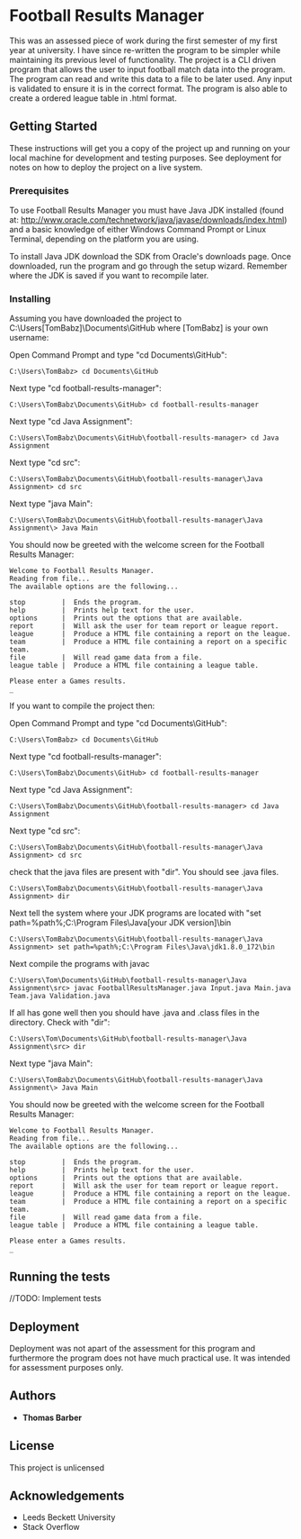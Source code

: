 # Football Results Manager

This was an assessed piece of work during the first semester of my first year at university. I have since re-written the program to be simpler while maintaining its previous level of functionality. The project is a CLI driven program that allows the user to input football match data into the program. The program can read and write this data to a file to be later used. Any input is validated to ensure it is in the correct format. The program is also able to create a ordered league table in .html format.

## Getting Started

These instructions will get you a copy of the project up and running on your local machine for development and testing purposes. See deployment for notes on how to deploy the project on a live system.

### Prerequisites

To use Football Results Manager you must have Java JDK installed (found at: http://www.oracle.com/technetwork/java/javase/downloads/index.html) and a basic knowledge of either Windows Command Prompt or Linux Terminal, depending on the platform you are using.

To install Java JDK download the SDK from Oracle's downloads page. Once downloaded, run the program and go through the setup wizard. Remember where the JDK is saved if you want to recompile later.

### Installing
Assuming you have downloaded the project to C:\Users\[TomBabz]\Documents\GitHub where [TomBabz] is your own username:

Open Command Prompt and type "cd Documents\GitHub":
```
C:\Users\TomBabz> cd Documents\GitHub
```
Next type "cd football-results-manager":
```
C:\Users\TomBabz\Documents\GitHub> cd football-results-manager
```
Next type "cd Java Assignment":
```
C:\Users\TomBabz\Documents\GitHub\football-results-manager> cd Java Assignment
```
Next type "cd src":
```
C:\Users\TomBabz\Documents\GitHub\football-results-manager\Java Assignment> cd src
```
Next type "java Main":
```
C:\Users\TomBabz\Documents\GitHub\football-results-manager\Java Assignment\> Java Main
```
You should now be greeted with the welcome screen for the Football Results Manager:
```
Welcome to Football Results Manager.
Reading from file...
The available options are the following...

stop         |  Ends the program.
help         |  Prints help text for the user.
options      |  Prints out the options that are available.
report       |  Will ask the user for team report or league report.
league       |  Produce a HTML file containing a report on the league.
team         |  Produce a HTML file containing a report on a specific team.
file         |  Will read game data from a file.
league table |  Produce a HTML file containing a league table.

Please enter a Games results.
_
```

If you want to compile the project then:

Open Command Prompt and type "cd Documents\GitHub":
```
C:\Users\TomBabz> cd Documents\GitHub
```
Next type "cd football-results-manager":
```
C:\Users\TomBabz\Documents\GitHub> cd football-results-manager
```
Next type "cd Java Assignment":
```
C:\Users\TomBabz\Documents\GitHub\football-results-manager> cd Java Assignment
```
Next type "cd src":
```
C:\Users\TomBabz\Documents\GitHub\football-results-manager\Java Assignment> cd src
```
check that the java files are present with "dir". You should see .java files.
```
C:\Users\TomBabz\Documents\GitHub\football-results-manager\Java Assignment> dir
```
Next tell the system where your JDK programs are located with "set path=%path%;C:\Program Files\Java\[your JDK version]\bin
```
C:\Users\TomBabz\Documents\GitHub\football-results-manager\Java Assignment> set path=%path%;C:\Program Files\Java\jdk1.8.0_172\bin
```
Next compile the programs with javac
```
C:\Users\Tom\Documents\GitHub\football-results-manager\Java Assignment\src> javac FootballResultsManager.java Input.java Main.java Team.java Validation.java
```
If all has gone well then you should have .java and .class files in the directory. Check with "dir":
```
C:\Users\Tom\Documents\GitHub\football-results-manager\Java Assignment\src> dir
```
Next type "java Main":
```
C:\Users\TomBabz\Documents\GitHub\football-results-manager\Java Assignment\> Java Main
```
You should now be greeted with the welcome screen for the Football Results Manager:
```
Welcome to Football Results Manager.
Reading from file...
The available options are the following...

stop         |  Ends the program.
help         |  Prints help text for the user.
options      |  Prints out the options that are available.
report       |  Will ask the user for team report or league report.
league       |  Produce a HTML file containing a report on the league.
team         |  Produce a HTML file containing a report on a specific team.
file         |  Will read game data from a file.
league table |  Produce a HTML file containing a league table.

Please enter a Games results.
_
```

## Running the tests

//TODO: Implement tests

## Deployment

Deployment was not apart of the assessment for this program and furthermore the program does not have much practical use. It was intended for assessment purposes only.

## Authors

* **Thomas Barber**

## License

This project is unlicensed

## Acknowledgements

* Leeds Beckett University
* Stack Overflow
